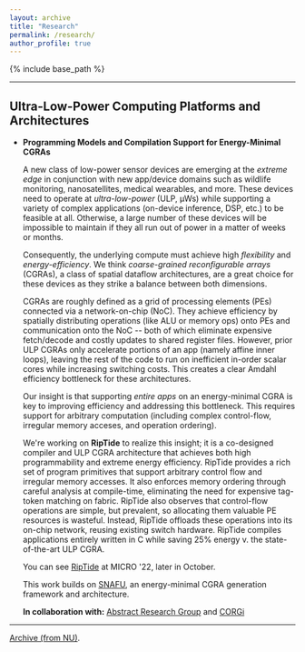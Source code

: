 ```yaml
---
layout: archive
title: "Research"
permalink: /research/
author_profile: true
---
```


{% include base_path %}

---

## Ultra-Low-Power Computing Platforms and Architectures 

- **Programming Models and Compilation Support for Energy-Minimal CGRAs**

  A new class of low-power sensor devices are emerging at the <em>extreme edge</em> in conjunction
  with new app/device domains such as wildlife monitoring, nanosatellites, medical wearables, and
  more. These devices need to operate at <em>ultra-low-power</em> (ULP, μWs) while supporting a variety of 
  complex applications (on-device inference, DSP, etc.) to be feasible at all. Otherwise, 
  a large number of these devices will be impossible to maintain if they all run out of power
  in a matter of weeks or months. 

  Consequently, the underlying compute must achieve high <em>flexibility</em> and 
  <em>energy-efficiency</em>. We think <em>coarse-grained reconfigurable arrays</em> (CGRAs),
  a class of spatial dataflow architectures, are a great choice for these devices as they 
  strike a balance between both dimensions.

  CGRAs are roughly defined as a grid of processing elements (PEs) connected via a network-on-chip
  (NoC). They achieve efficiency by spatially distributing operations (like ALU or memory
  ops) onto PEs and communication onto the NoC -- both of which eliminate expensive fetch/decode 
  and costly updates to shared register files. However, prior ULP CGRAs only 
  accelerate portions of an app (namely affine inner loops), leaving the rest of the code to 
  run on inefficient in-order scalar cores while increasing switching costs. This creates a clear
  Amdahl efficiency bottleneck for these architectures.

  Our insight is that supporting <em>entire apps</em> on an energy-minimal CGRA is key to improving
  efficiency and addressing this bottleneck. This requires support for arbitrary computation 
  (including complex control-flow, irregular memory acceses, and operation ordering).

  We're working on **RipTide** to realize this insight; it is a co-designed compiler and ULP CGRA 
  architecture that achieves both high programmability and extreme energy efficiency. RipTide provides 
  a rich set of program primitives that support arbitrary control flow and irregular memory accesses. 
  It also enforces memory ordering through careful analysis at compile-time, eliminating the need for 
  expensive tag-token matching on fabric. RipTide also observes that control-flow operations are simple, 
  but prevalent, so allocating them valuable PE resources is wasteful. Instead, RipTide offloads these 
  operations into its on-chip network, reusing existing switch hardware. RipTide compiles applications 
  entirely written in C while saving 25% energy v. the state-of-the-art ULP CGRA.

  You can see [RipTide](https://souradipghosh.com/pubs-talks/) at MICRO '22, later in October.

  This work builds on [SNAFU](https://g-ram.github.io/files/snafu_isca_2021.pdf), 
  an energy-minimal CGRA generation framework and architecture. 

  **In collaboration with:** [Abstract Research Group](http://abstract.ece.cmu.edu/) 
  and [CORGi](https://cmu-corgi.github.io/)

---

[Archive (from NU)](https://souradipghosh.com/archive-research-nu/).
